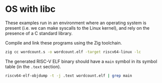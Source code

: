 # OS with libc

These examples run in an environment where an operating system is present (i.e. we can make syscalls to the Linux kernel), and rely on the presence of a C standard library.

Compile and link these programs using the Zig toolchain.

```sh
zig cc wordcount.s -o wordcount.elf -target riscv64-linux -lc
```

The generated RISC-V ELF binary should have a `main` symbol in its symbol table (in the `.text` section).

```sh
riscv64-elf-objdump -t -j .text wordcount.elf | grep main
```
